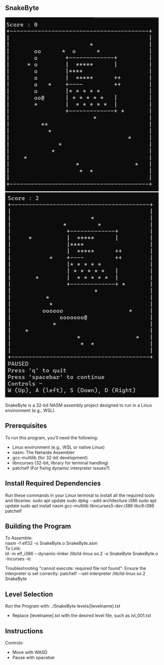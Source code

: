 ## SnakeByte

<img src="https://github.com/Isaac-rosdail/SnakeByte-Game-NASM/blob/main/images/screenshot1.png?raw=true" alt="Screenshot 1" width="500"/>
<img src="https://github.com/Isaac-rosdail/SnakeByte-Game-NASM/blob/main/images/screenshot2.png?raw=true" alt="Screenshot 2 Paused" width="500"/>

SnakeByte is a 32-bit NASM assembly project designed to run in a Linux environment (e.g., WSL).

## Prerequisites

To run this program, you'll need the following:
- Linux environment (e.g., WSL or native Linux)
- nasm: The Netwide Assembler
- gcc-multilib (for 32-bit development)
- libncurses (32-bit, library for terminal handling)
- patchelf (For fixing dynamic interpreter issues?)

## Install Required Dependencies

Run these commands in your Linux terminal to install all the required tools and libraries:
sudo apt update
sudo dpkg --add-architecture i386
sudo apt update
sudo apt install nasm gcc-multilib libncurses5-dev:i386 libc6:i386 patchelf

## Building the Program

To Assemble:  
nasm -f elf32 -o SnakeByte.o SnakeByte.asm  
To Link:  
ld -m elf_i386 --dynamic-linker /lib/ld-linux.so.2 -o SnakeByte SnakeByte.o -lncurses -lc  

Troubleshooting "cannot execute: required file not found":
Ensure the interpreter is set correctly:
patchelf --set-interpreter /lib/ld-linux.so.2 SnakeByte

## Level Selection

Run the Program with:
./SnakeByte levels/[levelname].txt
* Replace [levelname].txt with the desired level file, such as lvl_001.txt

## Instructions

Controls:
- Move with WASD
- Pause with spacebar
